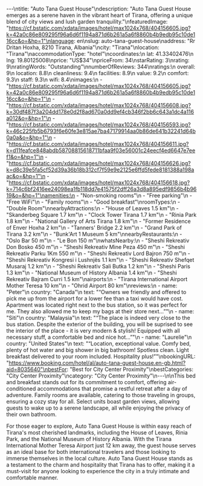 ---\ntitle: "Auto Tana Guest House"\ndescription: "Auto Tana Guest House emerges as a serene haven in the vibrant heart of Tirana, offering a unique blend of city views and lush garden tranquility."\nfeaturedImage: "https://cf.bstatic.com/xdata/images/hotel/max1024x768/404156605.jpg?k=42a0c86e809295f96a6d6f1194a871d6b261a5a6f8860b4b9edb95c10de116cc&o=&hp=1"\nlanguage: en\nslug: auto-tana-guest-house\naddress: "Rr Dritan Hoxha, 8210 Tirana, Albania"\ncity: "Tirana"\nlocation: "Tirana"\naccommodationType: "hotel"\ncoordinates:\n  lat: 41.33402476\n  lng: 19.80125008\nprice: "US$34"\npriceFrom: 34\nstarRating: 3\nrating: 9\nratingWords: "Outstanding"\nnumberOfReviews: 344\nratings:\n  overall: 9\n  location: 8.8\n  cleanliness: 9.4\n  facilities: 8.9\n  value: 9.2\n  comfort: 9.3\n  staff: 9.3\n  wifi: 8.4\nimages:\n  - "https://cf.bstatic.com/xdata/images/hotel/max1024x768/404156605.jpg?k=42a0c86e809295f96a6d6f1194a871d6b261a5a6f8860b4b9edb95c10de116cc&o=&hp=1"\n  - "https://cf.bstatic.com/xdata/images/hotel/max1024x768/404156608.jpg?k=30df487f3a204dd178e0d2f8ad670a0dd9ef4cb346f2bb6c643a1dc4a116a012&o=&hp=1"\n  - "https://cf.bstatic.com/xdata/images/hotel/max1024x768/404156593.jpg?k=46c225fb5b6793f6e60fe3e815ae7ba47179914aa0b86de641b32241d64b0a0a&o=&hp=1"\n  - "https://cf.bstatic.com/xdata/images/hotel/max1024x768/404156611.jpg?k=d11feafce848abdb58708815618711bfaa9f03e56001c24eecf4ed6647e7eef1&o=&hp=1"\n  - "https://cf.bstatic.com/xdata/images/hotel/max1024x768/404156626.jpg?k=d8c39e5fa5cf52d39a36b18b312cf7f59e9e2125e6ffd5fede8181388a198aac&o=&hp=1"\n  - "https://cf.bstatic.com/xdata/images/hotel/max1024x768/404156618.jpg?k=714c6bf2416ee24098ea1fb118dd7e41575f2dff26a3d8a895edf9856b4b9619&o=&hp=1"\namenities:\n  - "Non-smoking rooms"\n  - "Free parking"\n  - "Free WiFi"\n  - "Family rooms"\n  - "Good breakfast"\nroomTypes:\n  - "Double Room"\nnearbyAttractions:\n  - "House of Leaves 1.5 km"\n  - "Skanderbeg Square 1.7 km"\n  - "Clock Tower Tirana 1.7 km"\n  - "Rinia Park 1.8 km"\n  - "National Gallery of Arts Tirana 1.8 km"\n  - "Former Residence of Enver Hoxha 2 km"\n  - "Tanners' Bridge 2.2 km"\n  - "Grand Park of Tirana 3.2 km"\n  - "Bunk'Art 1 Museum 5 km"\nnearbyRestaurants:\n  - "Oslo Bar 50 m"\n  - "Le Bon 150 m"\nwhatsNearby:\n  - "Sheshi Rekreativ Don Bosko 450 m"\n  - "Sheshi Rekreativ Mine Peza 450 m"\n  - "Sheshi Rekreativ Parku 1Km 550 m"\n  - "Sheshi Rekreativ Lord Bajron 750 m"\n  - "Sheshi Rekreativ Kongresi i Lushnjës 1.1 km"\n  - "Sheshi Rekreativ Shefqet Musaraj 1.2 km"\n  - "Sheshi Rekreativ Sali Butka 1.2 km"\n  - "Sheshi Paris 1.3 km"\n  - "National Museum of History Albania 1.4 km"\n  - "Sheshi Rekreativ Bajram Curri 1.5 km"\nairports:\n  - "Tirana International Airport Mother Teresa 10 km"\n  - "Ohrid Airport 80 km"\nreviews:\n  - name: "Peter"\n    country: "Canada"\n    text: "“Owners we friendly and offered to pick me up from the airport for a lower fee than a taxi would have cost. Apartment was located right next to the bus station, so it was perfect for me. They also allowed me to keep my bags at their store next...”"\n  - name: "Siti"\n    country: "Malaysia"\n    text: "“The place is indeed very close to the bus station. Despite the exterior of the building, you will be suprised to see the interior of the place - it is very modern & stylish! Equipped with all necessary stuff, a comfortable bed and nice hot...”"\n  - name: "Laurelie"\n    country: "United States"\n    text: "“Location, exceptional value. Comfy bed, plenty of hot water and big shower in big bathroom! Spotless clean. Light breakfast delivered to your room included. Hospitality plus!”"\nbookingURL: "https://www.booking.com/hotel/al/auto-tana-guest-house.en-gb.html?aid=8035640"\nbestFor: "Best for City Center Proximity"\nbestCategories: "City Center Proximity"\ncategory: "City Center Proximity"\n---\n\nThis bed and breakfast stands out for its commitment to comfort, offering air-conditioned accommodations that promise a restful retreat after a day of adventure. Family rooms are available, catering to those traveling in groups, ensuring a cozy stay for all. Select units boast garden views, allowing guests to wake up to a serene landscape, all while enjoying the privacy of their own bathroom.

For those eager to explore, Auto Tana Guest House is within easy reach of Tirana's most cherished landmarks, including the House of Leaves, Rinia Park, and the National Museum of History Albania. With the Tirana International Mother Teresa Airport just 12 km away, the guest house serves as an ideal base for both international travelers and those looking to immerse themselves in the local culture. Auto Tana Guest House stands as a testament to the charm and hospitality that Tirana has to offer, making it a must-visit for anyone looking to experience the city in a truly intimate and comfortable manner.
